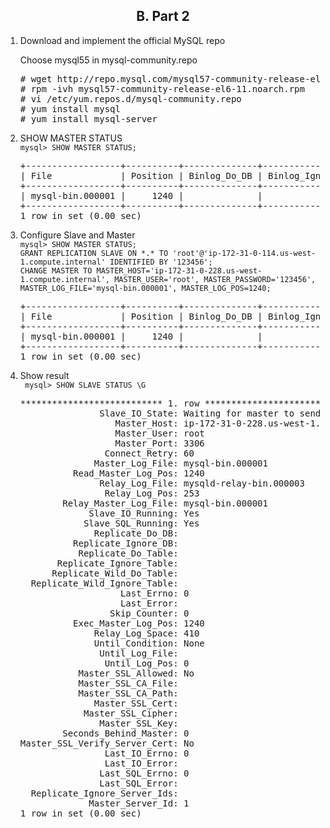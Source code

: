 <center><h2>B. Part 2</h2></center> 
<ol>
<li>Download and implement the official MySQL repo <br/>
<p>Choose mysql55 in mysql-community.repo</p>
<pre>
# wget http://repo.mysql.com/mysql57-community-release-el6-11.noarch.rpm
# rpm -ivh mysql57-community-release-el6-11.noarch.rpm
# vi /etc/yum.repos.d/mysql-community.repo 
# yum install mysql
# yum install mysql-server
</li>
</pre>

<li> SHOW MASTER STATUS <br/>
<code>mysql> SHOW MASTER STATUS; </code> <br/>
<pre>
+------------------+----------+--------------+------------------+
| File             | Position | Binlog_Do_DB | Binlog_Ignore_DB |
+------------------+----------+--------------+------------------+
| mysql-bin.000001 |     1240 |              |                  |
+------------------+----------+--------------+------------------+
1 row in set (0.00 sec)
</pre>
</li>


<li> Configure Slave and Master <br/>
<code>mysql> SHOW MASTER STATUS; </code> <br/>
<code>GRANT REPLICATION SLAVE ON *.* TO 'root'@'ip-172-31-0-114.us-west-1.compute.internal' IDENTIFIED BY '123456';</code> <br/>
<code>CHANGE MASTER TO MASTER_HOST='ip-172-31-0-228.us-west-1.compute.internal', MASTER_USER='root', MASTER_PASSWORD='123456', MASTER_LOG_FILE='mysql-bin.000001', MASTER_LOG_POS=1240;</code> <br/>
<pre>
+------------------+----------+--------------+------------------+
| File             | Position | Binlog_Do_DB | Binlog_Ignore_DB |
+------------------+----------+--------------+------------------+
| mysql-bin.000001 |     1240 |              |                  |
+------------------+----------+--------------+------------------+
1 row in set (0.00 sec)
</pre>
</li>

<li> Show result <br/> 
<code> mysql> SHOW SLAVE STATUS \G </code> <br/>
<pre>
*************************** 1. row ***************************
               Slave_IO_State: Waiting for master to send event
                  Master_Host: ip-172-31-0-228.us-west-1.compute.internal
                  Master_User: root
                  Master_Port: 3306
                Connect_Retry: 60
              Master_Log_File: mysql-bin.000001
          Read_Master_Log_Pos: 1240
               Relay_Log_File: mysqld-relay-bin.000003
                Relay_Log_Pos: 253
        Relay_Master_Log_File: mysql-bin.000001
             Slave_IO_Running: Yes
            Slave_SQL_Running: Yes
              Replicate_Do_DB: 
          Replicate_Ignore_DB: 
           Replicate_Do_Table: 
       Replicate_Ignore_Table: 
      Replicate_Wild_Do_Table: 
  Replicate_Wild_Ignore_Table: 
                   Last_Errno: 0
                   Last_Error: 
                 Skip_Counter: 0
          Exec_Master_Log_Pos: 1240
              Relay_Log_Space: 410
              Until_Condition: None
               Until_Log_File: 
                Until_Log_Pos: 0
           Master_SSL_Allowed: No
           Master_SSL_CA_File: 
           Master_SSL_CA_Path: 
              Master_SSL_Cert: 
            Master_SSL_Cipher: 
               Master_SSL_Key: 
        Seconds_Behind_Master: 0
Master_SSL_Verify_Server_Cert: No
                Last_IO_Errno: 0
                Last_IO_Error: 
               Last_SQL_Errno: 0
               Last_SQL_Error: 
  Replicate_Ignore_Server_Ids: 
             Master_Server_Id: 1
1 row in set (0.00 sec)
</pre>
</li>
</ol>
